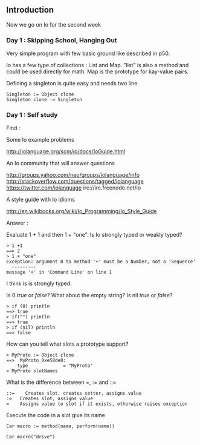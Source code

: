 ## Introduction

Now we go on Io for the second week

### Day 1 : Skipping School, Hanging Out

Very simple program with few basic ground like described in p50.

Io has a few type of collections : List and Map. "list" is also a method and could be used directly for math. Map is the prototype for kay-value pairs.

Defining a singleton is quite easy and needs two line

    Singleton := Object clone
    Singleton clone := Singleton

### Day 1 : Self study

Find :

Some Io example problems

http://iolanguage.org/scm/io/docs/IoGuide.html

An Io community that will answer questions

http://groups.yahoo.com/neo/groups/iolanguage/info
http://stackoverflow.com/questions/tagged/iolanguage
https://twitter.com/iolanguage
irc://irc.freenode.net/io

A style guide with Io idioms

http://en.wikibooks.org/wiki/Io_Programming/Io_Style_Guide

Answer :

Evaluate 1 + 1 and then 1 + "one". Is Io strongly typed or weakly typed?

    > 1 +1
    ==> 2
    > 1 + "one"
    Exception: argument 0 to method '+' must be a Number, not a 'Sequence'
      ---------
    message '+' in 'Command Line' on line 1

I think is is strongly typed.

Is 0 *true* or *false*? What about the empty string? Is nil *true* or *false*?

    > if (0) println
    ==> true
    > if("") println
    ==> true
    > if (nil) println
    ==> false

How can you tell what slots a prototype support?

    > MyProto := Object clone
    ==>  MyProto_0xe58de0:
        type             = "MyProto"
    > MyProto slotNames

What is the difference between =, := and ::=

    ::=    Creates slot, creates setter, assigns value
    :=   Creates slot, assigns value
    =    Assigns value to slot if it exists, otherwise raises exception

Execute the code in a slot give its name


    Car macro := method(name, perform(name))

    Car macro("drive")






